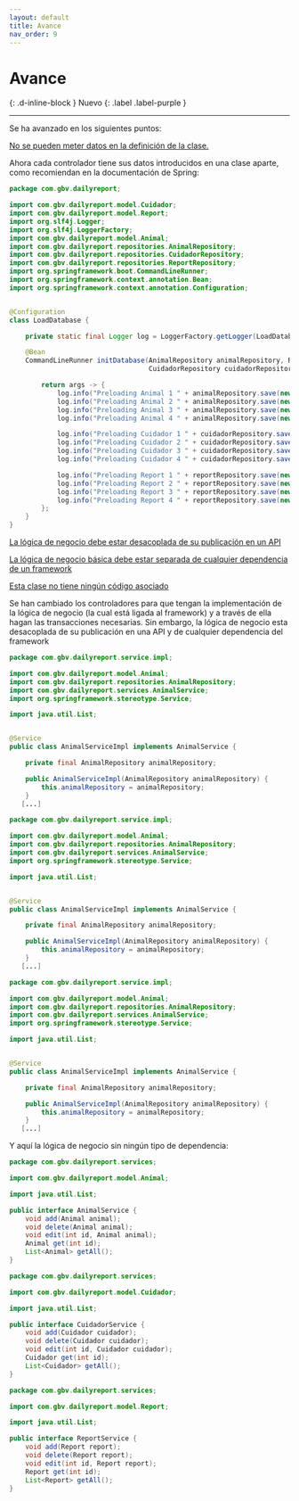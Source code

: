 ```yaml
---
layout: default
title: Avance
nav_order: 9
---
```


# Avance
{: .d-inline-block }
Nuevo
{: .label .label-purple }


---

Se ha avanzado en los siguientes puntos:

[No se pueden meter datos en la definición de la clase.](https://github.com/Guillergood/DailyReport-2.0/issues/77)

Ahora cada controlador tiene sus datos introducidos en una clase aparte, como recomiendan en la documentación de Spring:

```java
package com.gbv.dailyreport;

import com.gbv.dailyreport.model.Cuidador;
import com.gbv.dailyreport.model.Report;
import org.slf4j.Logger;
import org.slf4j.LoggerFactory;
import com.gbv.dailyreport.model.Animal;
import com.gbv.dailyreport.repositories.AnimalRepository;
import com.gbv.dailyreport.repositories.CuidadorRepository;
import com.gbv.dailyreport.repositories.ReportRepository;
import org.springframework.boot.CommandLineRunner;
import org.springframework.context.annotation.Bean;
import org.springframework.context.annotation.Configuration;


@Configuration
class LoadDatabase {

    private static final Logger log = LoggerFactory.getLogger(LoadDatabase.class);

    @Bean
    CommandLineRunner initDatabase(AnimalRepository animalRepository, ReportRepository reportRepository,
                                   CuidadorRepository cuidadorRepository) {

        return args -> {
            log.info("Preloading Animal 1 " + animalRepository.save(new Animal(1,"entity_1", false)));
            log.info("Preloading Animal 2 " + animalRepository.save(new Animal(2,"entity_2", false)));
            log.info("Preloading Animal 3 " + animalRepository.save(new Animal(3,"entity_3", false)));
            log.info("Preloading Animal 4 " + animalRepository.save(new Animal( 4,"entity_4", false)));

            log.info("Preloading Cuidador 1 " + cuidadorRepository.save(new Cuidador(1,"name_1")));
            log.info("Preloading Cuidador 2 " + cuidadorRepository.save(new Cuidador(2,"name_2")));
            log.info("Preloading Cuidador 3 " + cuidadorRepository.save(new Cuidador(3,"name_3")));
            log.info("Preloading Cuidador 4 " + cuidadorRepository.save(new Cuidador(4,"name_4")));

            log.info("Preloading Report 1 " + reportRepository.save(new Report(1,"name_1","animal_1","hello")));
            log.info("Preloading Report 2 " + reportRepository.save(new Report(2,"name_2","animal_2","hello")));
            log.info("Preloading Report 3 " + reportRepository.save(new Report(3,"name_3","animal_3","hello")));
            log.info("Preloading Report 4 " + reportRepository.save(new Report(4,"name_4","animal_4","hello")));
        };
    }
}
```



[La lógica de negocio debe estar desacoplada de su publicación en un API](https://github.com/Guillergood/DailyReport-2.0/issues/78) 

[La lógica de negocio básica debe estar separada de cualquier dependencia de un framework](https://github.com/Guillergood/DailyReport-2.0/issues/79) 

[Esta clase no tiene ningún código asociado](https://github.com/Guillergood/DailyReport-2.0/issues/80)


Se han cambiado los controladores para que tengan la implementación de la lógica de negocio (la cual está ligada al framework) y a través de ella hagan las transacciones necesarias. Sin embargo, la lógica de negocio esta desacoplada de su publicación en una API y de cualquier dependencia del framework

````java
package com.gbv.dailyreport.service.impl;

import com.gbv.dailyreport.model.Animal;
import com.gbv.dailyreport.repositories.AnimalRepository;
import com.gbv.dailyreport.services.AnimalService;
import org.springframework.stereotype.Service;

import java.util.List;


@Service
public class AnimalServiceImpl implements AnimalService {

    private final AnimalRepository animalRepository;

    public AnimalServiceImpl(AnimalRepository animalRepository) {
        this.animalRepository = animalRepository;
    }
   [...]
````
````java
package com.gbv.dailyreport.service.impl;

import com.gbv.dailyreport.model.Animal;
import com.gbv.dailyreport.repositories.AnimalRepository;
import com.gbv.dailyreport.services.AnimalService;
import org.springframework.stereotype.Service;

import java.util.List;


@Service
public class AnimalServiceImpl implements AnimalService {

    private final AnimalRepository animalRepository;

    public AnimalServiceImpl(AnimalRepository animalRepository) {
        this.animalRepository = animalRepository;
    }
   [...]
````
````java
package com.gbv.dailyreport.service.impl;

import com.gbv.dailyreport.model.Animal;
import com.gbv.dailyreport.repositories.AnimalRepository;
import com.gbv.dailyreport.services.AnimalService;
import org.springframework.stereotype.Service;

import java.util.List;


@Service
public class AnimalServiceImpl implements AnimalService {

    private final AnimalRepository animalRepository;

    public AnimalServiceImpl(AnimalRepository animalRepository) {
        this.animalRepository = animalRepository;
    }
   [...]
````
Y aquí la lógica de negocio sin ningún tipo de dependencia:

````java
package com.gbv.dailyreport.services;

import com.gbv.dailyreport.model.Animal;

import java.util.List;

public interface AnimalService {
    void add(Animal animal);
    void delete(Animal animal);
    void edit(int id, Animal animal);
    Animal get(int id);
    List<Animal> getAll();
}
````

````java
package com.gbv.dailyreport.services;

import com.gbv.dailyreport.model.Cuidador;

import java.util.List;

public interface CuidadorService {
    void add(Cuidador cuidador);
    void delete(Cuidador cuidador);
    void edit(int id, Cuidador cuidador);
    Cuidador get(int id);
    List<Cuidador> getAll();
}
````

````java
package com.gbv.dailyreport.services;

import com.gbv.dailyreport.model.Report;

import java.util.List;

public interface ReportService {
    void add(Report report);
    void delete(Report report);
    void edit(int id, Report report);
    Report get(int id);
    List<Report> getAll();
}
````



